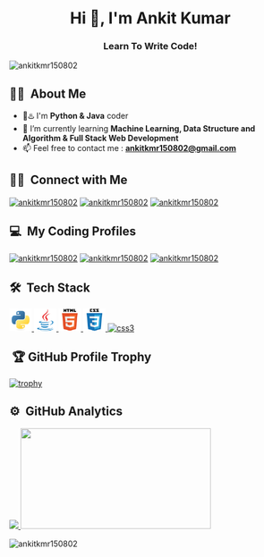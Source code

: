 <h1 align="center">Hi 👋, I'm Ankit Kumar</h1>
<h3 align="center">Learn To Write Code!</h3>

<p align="left"> <img src="https://komarev.com/ghpvc/?username=ankitkmr150802&label=Profile%20views&color=0e75b6&style=flat" alt="ankitkmr150802" /> </p>

## 👨‍💻  &nbsp;About Me 
- 🐍♨️ I'm **Python & Java** coder
- 🌱 I’m currently learning **Machine Learning, Data Structure and Algorithm & Full Stack Web Development**
- 📫 Feel free to contact me : **ankitkmr150802@gmail.com**


 ## 🤝🏻 &nbsp;Connect with Me

<p align="left">
  
<a href="https://www.linkedin.com/in/ankit150802/" target="blank"><img align="center" src="https://raw.githubusercontent.com/rahuldkjain/github-profile-readme-generator/master/src/images/icons/Social/linked-in-alt.svg" alt="ankitkmr150802" height="30" width="40" /></a><!-- <a href="https://twitter.com/devgoyalg" target="blank"><img align="center" src="https://raw.githubusercontent.com/rahuldkjain/github-profile-readme-generator/master/src/images/icons/Social/twitter.svg" alt="devgoyalg" height="30" width="40" /></a> -->
<a href="https://www.instagram.com/eg.ankit_/" target="blank"><img align="center" src="https://raw.githubusercontent.com/rahuldkjain/github-profile-readme-generator/master/src/images/icons/Social/instagram.svg" alt="ankitkmr150802" height="30" width="40" /></a>
<a href="https://www.snapchat.com/add/eg.ankit" target="blank"><img align="center" src="https://github.com/rahuldkjain/github-profile-readme-generator/blob/master/src/images/icons/Social/snapchat.svg" alt="ankitkmr150802" height="30" width="40" /></a><!--<a href="https://discord.com/users/devgoyalg" target="blank"><img align="center" src="https://github.com/rahuldkjain/github-profile-readme-generator/blob/master/src/images/icons/Social/discord.svg" alt="devgoyalg" height="30" width="40" /></a> -->

</p>

 ## 💻 &nbsp;My Coding Profiles

<p align="left">

<a href="https://www.codechef.com/users/itsme_spidey" target="blank"><img align="center" src="https://cdn.jsdelivr.net/npm/simple-icons@3.1.0/icons/codechef.svg" alt="ankitkmr150802" height="30" width="40" /></a>
<a href="https://leetcode.com/ankitkmr150802/" target="blank"><img align="center" src="https://raw.githubusercontent.com/rahuldkjain/github-profile-readme-generator/master/src/images/icons/Social/leet-code.svg" alt="ankitkmr150802" height="30" width="40" /></a>
<a href="https://www.hackerrank.com/profile/ankitkmr150802" target="blank"><img align="center" src="https://raw.githubusercontent.com/rahuldkjain/github-profile-readme-generator/master/src/images/icons/Social/hackerrank.svg" alt="ankitkmr150802" height="30" width="40" /></a><!--<a href="https://auth.geeksforgeeks.org/user/devgoyalg/" target="blank"><img align="center" src="https://raw.githubusercontent.com/rahuldkjain/github-profile-readme-generator/master/src/images/icons/Social/geeks-for-geeks.svg" alt="devgoyalg" height="30" width="40" /></a>-->

</p>

## 🛠 &nbsp;Tech Stack

<p align="left"> 

<a href="https://www.python.org" target="_blank" rel="noreferrer"> <img src="https://raw.githubusercontent.com/devicons/devicon/master/icons/python/python-original.svg" alt="python" width="40" height="40"/> </a> 
<a href="https://www.java.com" target="_blank" rel="noreferrer"> <img src="https://raw.githubusercontent.com/devicons/devicon/master/icons/java/java-original.svg" alt="java" width="40" height="40"/> </a>
<a href="https://www.w3.org/html/" target="_blank" rel="noreferrer"> <img src="https://raw.githubusercontent.com/devicons/devicon/master/icons/html5/html5-original-wordmark.svg" alt="html5" width="40" height="40"/> </a> 
<a href="https://www.w3schools.com/css/" target="_blank" rel="noreferrer"> <img src="https://raw.githubusercontent.com/devicons/devicon/master/icons/css3/css3-original-wordmark.svg" alt="css3" width="40" height="40"/> </a> 
<a href="https://www.mysql.com/" target="_blank" rel="noreferrer"> <img src="https://github.com/rahuldkjain/github-profile-readme-generator/blob/master/src/images/icons/Database/mysql.svg" alt="css3" width="40" height="40"/> </a> 

</p>

<p>

## &nbsp;🏆 GitHub Profile Trophy
[![trophy](https://github-profile-trophy.vercel.app/?username=ankitkmr150802&theme=algolia)](https://github.com/ankitkmr150802/github-profile-trophy)

## ⚙️ &nbsp;GitHub Analytics

<p align="left">
<a href="https://github.com/ankitkmr150802">
  <img height="180em" src="https://github-readme-stats-eight-theta.vercel.app/api?username=ankitkmr150802&show_icons=true&theme=algolia&include_all_commits=true&count_private=true"/>
  <img height="180em" width = "340em" src="https://github-readme-stats-eight-theta.vercel.app/api/top-langs/?username=ankitkmr150802&layout=compact&langs_count=8&theme=algolia"/>
</a>
</p>


<p><img align="center" src="https://github-readme-streak-stats.herokuapp.com/?user=ankitkmr150802&" alt="ankitkmr150802" /></p>

<!--#Projects (alogwith repository link) :

project1 = Basic and Modern SignUp Page : https://github.com/ankitkmr150802/SignUp-Page  (HTML and CSS)

project2 = Outfit_recommender_system : https://github.com/ankitkmr150802/Outfit_recommender_system (HTML and CSS)

#Connect with Me :

LinkedIn: https://www.linkedin.com/in/ankit150802/-->
